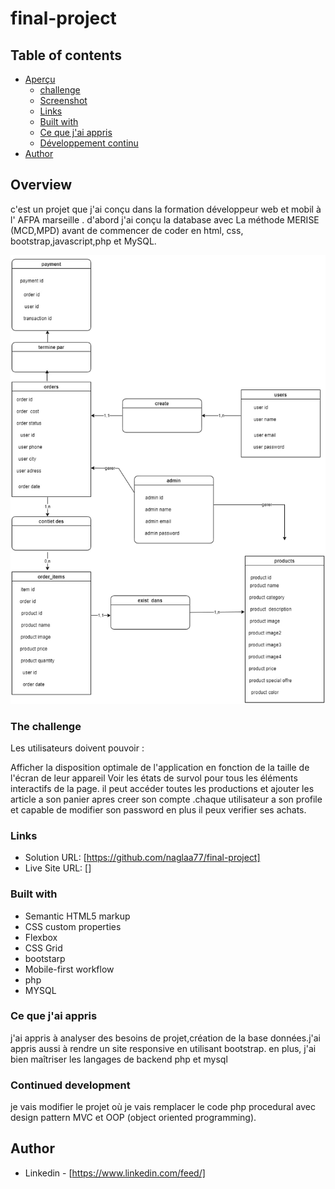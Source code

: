 # final-project

## Table of contents

- [Aperçu](#overview)
  - [challenge](#the-challenge)
  - [Screenshot](#screenshot)
  - [Links](#links)
  - [Built with](#built-with)
  - [Ce que j'ai appris](#what-i-learned)
  - [Développement continu](#continued-development)
- [Author](#author)

## Overview

c'est un projet que j'ai conçu dans la formation développeur web et mobil à l' AFPA marseille . d'abord j'ai conçu la database avec La méthode MERISE (MCD,MPD) avant de commencer de coder en html, css, bootstrap,javascript,php et MySQL.

![My Image](assets/imgs/photo_diagram.jpg)

### The challenge

Les utilisateurs doivent pouvoir :

Afficher la disposition optimale de l'application en fonction de la taille de l'écran de leur appareil
Voir les états de survol pour tous les éléments interactifs de la page.
il peut accéder toutes les productions et ajouter les article a son panier apres creer son compte .chaque utilisateur a son profile et capable de modifier son password en plus il peux verifier ses achats.

### Links

- Solution URL: [https://github.com/naglaa77/final-project]
- Live Site URL: []

### Built with

- Semantic HTML5 markup
- CSS custom properties
- Flexbox
- CSS Grid
- bootstarp
- Mobile-first workflow
- php
- MYSQL

### Ce que j'ai appris

j'ai appris à analyser des besoins de projet,création de la base données.j'ai appris aussi à rendre un site responsive en utilisant bootstrap. en plus, j'ai bien maîtriser les langages de backend php et mysql

### Continued development

je vais modifier le projet où je vais remplacer le code php procedural avec design pattern MVC et OOP (object oriented programming).

## Author

- Linkedin - [https://www.linkedin.com/feed/]
